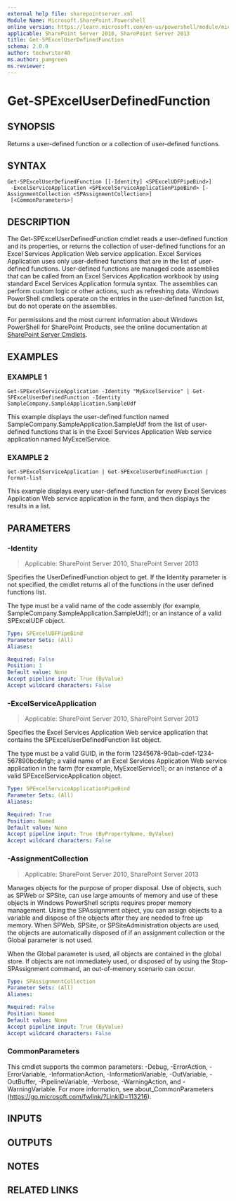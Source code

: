 ```yaml
---
external help file: sharepointserver.xml
Module Name: Microsoft.SharePoint.Powershell
online version: https://learn.microsoft.com/en-us/powershell/module/microsoft.sharepoint.powershell/get-spexceluserdefinedfunction
applicable: SharePoint Server 2010, SharePoint Server 2013
title: Get-SPExcelUserDefinedFunction
schema: 2.0.0
author: techwriter40
ms.author: pamgreen
ms.reviewer:
---
```


# Get-SPExcelUserDefinedFunction

## SYNOPSIS
Returns a user-defined function or a collection of user-defined functions.

## SYNTAX

```
Get-SPExcelUserDefinedFunction [[-Identity] <SPExcelUDFPipeBind>]
 -ExcelServiceApplication <SPExcelServiceApplicationPipeBind> [-AssignmentCollection <SPAssignmentCollection>]
 [<CommonParameters>]
```

## DESCRIPTION
The Get-SPExcelUserDefinedFunction cmdlet reads a user-defined function and its properties, or returns the collection of user-defined functions for an Excel Services Application Web service application.
Excel Services Application uses only user-defined functions that are in the list of user-defined functions.
User-defined functions are managed code assemblies that can be called from an Excel Services Application workbook by using standard Excel Services Application formula syntax.
The assemblies can perform custom logic or other actions, such as refreshing data.
Windows PowerShell cmdlets operate on the entries in the user-defined function list, but do not operate on the assemblies.

For permissions and the most current information about Windows PowerShell for SharePoint Products, see the online documentation at [SharePoint Server Cmdlets](https://learn.microsoft.com/powershell/sharepoint/sharepoint-server/sharepoint-server-cmdlets).

## EXAMPLES

### EXAMPLE 1
```
Get-SPExcelServiceApplication -Identity "MyExcelService" | Get-SPExcelUserDefinedFunction -Identity SampleCompany.SampleApplication.SampleUdf
```

This example displays the user-defined function named SampleCompany.SampleApplication.SampleUdf from the list of user-defined functions that is in the Excel Services Application Web service application named MyExcelService.

### EXAMPLE 2
```
Get-SPExcelServiceApplication | Get-SPExcelUserDefinedFunction | format-list
```

This example displays every user-defined function for every Excel Services Application Web service application in the farm, and then displays the results in a list.

## PARAMETERS

### -Identity

> Applicable: SharePoint Server 2010, SharePoint Server 2013

Specifies the UserDefinedFunction object to get.
If the Identity parameter is not specified, the cmdlet returns all of the functions in the user defined functions list.

The type must be a valid name of the code assembly (for example, SampleCompany.SampleApplication.SampleUdf); or an instance of a valid SPExcelUDF object.

```yaml
Type: SPExcelUDFPipeBind
Parameter Sets: (All)
Aliases:

Required: False
Position: 1
Default value: None
Accept pipeline input: True (ByValue)
Accept wildcard characters: False
```

### -ExcelServiceApplication

> Applicable: SharePoint Server 2010, SharePoint Server 2013

Specifies the Excel Services Application Web service application that contains the SPExcelUserDefinedFunction list object.

The type must be a valid GUID, in the form 12345678-90ab-cdef-1234-567890bcdefgh; a valid name of an Excel Services Application Web service application in the farm (for example, MyExcelService1); or an instance of a valid SPExcelServiceApplication object.

```yaml
Type: SPExcelServiceApplicationPipeBind
Parameter Sets: (All)
Aliases:

Required: True
Position: Named
Default value: None
Accept pipeline input: True (ByPropertyName, ByValue)
Accept wildcard characters: False
```

### -AssignmentCollection

> Applicable: SharePoint Server 2010, SharePoint Server 2013

Manages objects for the purpose of proper disposal.
Use of objects, such as SPWeb or SPSite, can use large amounts of memory and use of these objects in Windows PowerShell scripts requires proper memory management.
Using the SPAssignment object, you can assign objects to a variable and dispose of the objects after they are needed to free up memory.
When SPWeb, SPSite, or SPSiteAdministration objects are used, the objects are automatically disposed of if an assignment collection or the Global parameter is not used.

When the Global parameter is used, all objects are contained in the global store.
If objects are not immediately used, or disposed of by using the Stop-SPAssignment command, an out-of-memory scenario can occur.

```yaml
Type: SPAssignmentCollection
Parameter Sets: (All)
Aliases:

Required: False
Position: Named
Default value: None
Accept pipeline input: True (ByValue)
Accept wildcard characters: False
```

### CommonParameters
This cmdlet supports the common parameters: -Debug, -ErrorAction, -ErrorVariable, -InformationAction, -InformationVariable, -OutVariable, -OutBuffer, -PipelineVariable, -Verbose, -WarningAction, and -WarningVariable. For more information, see about_CommonParameters (https://go.microsoft.com/fwlink/?LinkID=113216).

## INPUTS

## OUTPUTS

## NOTES

## RELATED LINKS
